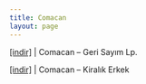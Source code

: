 ```yaml
---
title: Comacan
layout: page
---
```


<a href="https://cloud.mail.ru/public/d9dfe8a6ceb4/Comacan%20-%20Geri%20Say%C4%B1m%20LP" target="_blank">[indir]</a> | Comacan &#8211; Geri Sayım Lp.

<a href="https://cloud.mail.ru/public/507936f9921d/Comacan%20-%20Kiral%C4%B1k%20Erkek" target="_blank">[indir]</a> | Comacan &#8211; Kiralık Erkek